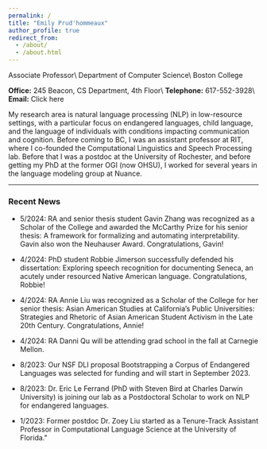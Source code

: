 ```yaml
---
permalink: /
title: "Emily Prud'hommeaux"
author_profile: true
redirect_from: 
  - /about/
  - /about.html
---
```


Associate Professor\\
Department of Computer Science\\
Boston College

**Office:** 245 Beacon, CS Department, 4th Floor\\
**Telephone:** 617-552-3928\\
**Email:** Click here

My research area is natural language processing (NLP) in low-resource settings, with a particular focus on endangered languages, child language, and the language of individuals with conditions impacting communication and cognition. Before coming to BC, I was an assistant professor at RIT, where I co-founded the Computational Linguistics and Speech Processing lab. Before that I was a postdoc at the University of Rochester, and before getting my PhD at the former OGI (now OHSU), I worked for several years in the language modeling group at Nuance.

---

### Recent News

* 5/2024: RA and senior thesis student Gavin Zhang was recognized as a Scholar of the College and awarded the McCarthy Prize for his senior thesis: A framework for formalizing and automating interpretability. Gavin also won the Neuhauser Award. Congratulations, Gavin!

* 4/2024: PhD student Robbie Jimerson successfully defended his dissertation: Exploring speech recognition for documenting Seneca, an acutely under resourced Native American language. Congratulations, Robbie!

* 4/2024: RA Annie Liu was recognized as a Scholar of the College for her senior thesis: Asian American Studies at California’s Public Universities: Strategies and Rhetoric of Asian American Student Activism in the Late 20th Century. Congratulations, Annie!

* 4/2024: RA Danni Qu will be attending grad school in the fall at Carnegie Mellon.

* 8/2023: Our NSF DLI proposal Bootstrapping a Corpus of Endangered Languages was selected for funding and will start in September 2023.

* 8/2023: Dr. Eric Le Ferrand (PhD with Steven Bird at Charles Darwin University) is joining our lab as a Postdoctoral Scholar to work on NLP for endangered languages.

* 1/2023: Former postdoc Dr. Zoey Liu started as a Tenure-Track Assistant Professor in Computational Language Science at the University of Florida."

